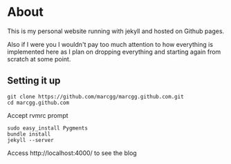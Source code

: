 # About

This is my personal website running with jekyll and hosted on Github pages. 

Also if I were you I wouldn't pay too much attention to how everything
is implemented here as I plan on dropping everything and starting again
from scratch at some point.

## Setting it up

```
git clone https://github.com/marcgg/marcgg.github.com.git
cd marcgg.github.com
```

Accept rvmrc prompt

```
sudo easy_install Pygments
bundle install
jekyll --server
```

Access http://localhost:4000/ to see the blog
